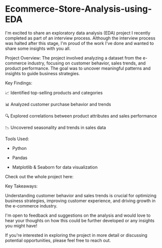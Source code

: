 # Ecommerce-Store-Analysis-using-EDA

I'm excited to share an exploratory data analysis (EDA) project I recently completed as part of an interview process. Although the interview process was halted after this stage, I'm proud of the work I've done and wanted to share some insights with you all.



Project Overview: The project involved analyzing a dataset from the e-commerce industry, focusing on customer behavior, sales trends, and product performance. The goal was to uncover meaningful patterns and insights to guide business strategies.



Key Findings:<br>

📈 Identified top-selling products and categories

📊 Analyzed customer purchase behavior and trends

🔍 Explored correlations between product attributes and sales performance

📉 Uncovered seasonality and trends in sales data



Tools Used:

- Python

- Pandas

- Matplotlib & Seaborn for data visualization



Check out the whole project here: 



Key Takeaways:

Understanding customer behavior and sales trends is crucial for optimizing business strategies, improving customer experience, and driving growth in the e-commerce industry.



I'm open to feedback and suggestions on the analysis and would love to hear your thoughts on how this could be further developed or any insights you might have!



If you're interested in exploring the project in more detail or discussing potential opportunities, please feel free to reach out.
